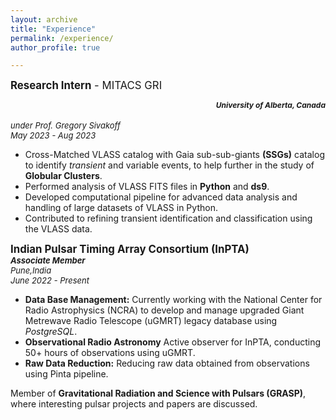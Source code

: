 ```yaml
---
layout: archive
title: "Experience"
permalink: /experience/
author_profile: true

---
```

**<big>Research Intern</big>**<big> - MITACS GRI</big>
***<div style="text-align: right;"><span style="font-size: 12px;">University of Alberta, Canada</span></div>***  
*<font size="2">under Prof. Gregory Sivakoff </font>*  
*<font size="2" align="right">May 2023 - Aug 2023</font>*  
  * Cross-Matched VLASS catalog with Gaia sub-sub-giants **(SSGs)** catalog to identify *transient* and variable events, to help
further in the study of **Globular Clusters**.
  * Performed analysis of VLASS FITS files in **Python** and **ds9**.
  * Developed computational pipeline for advanced data analysis and handling of large datasets of VLASS in Python.
  * Contributed to refining transient identification and classification using the VLASS data.

<big>**Indian Pulsar Timing Array Consortium (InPTA)**</big>  
***<font size="2">Associate Member</font>***  
*<font size="2">Pune,India</font>*  
*<font size="2">June 2022 - Present</font>*  
  * **Data Base Management:** Currently working with the National Center for Radio Astrophysics (NCRA) to develop and
manage upgraded Giant Metrewave Radio Telescope (uGMRT) legacy database using *PostgreSQL*.
  * **Observational Radio Astronomy** Active observer for InPTA, conducting 50+ hours of observations using uGMRT.
  * **Raw Data Reduction:** Reducing raw data obtained from observations using Pinta pipeline.
 
Member of **Gravitational Radiation and Science with Pulsars (GRASP)**, where interesting pulsar projects and papers are
discussed.

